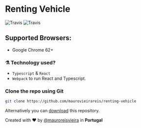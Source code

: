 # Renting Vehicle

![Travis](https://img.shields.io/travis/rust-lang/rust.svg?style=flat-square)
![Travis](https://img.shields.io/dub/l/vibe-d.svg)

## Supported Browsers:
- Google Chrome 62+

### ⚗️ Technology used?

- `Typescript` & `React`
- `Webpack` to run React and Typescript.

### Clone the repo using Git

```bash
git clone https://github.com/maurovieirareis/renting-vehicle
```

Alternatively you can [download](https://codeload.github.com/maurovieirareis/renting-vehicle/zip/master) this repository.

Created with ♥️ by [@mauroreisvieira](https://twitter.com/mauroreisvieira) in **Portugal**
